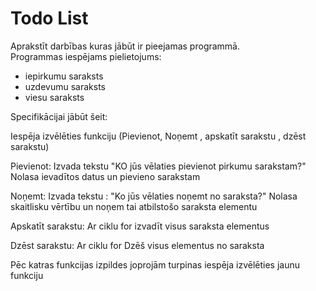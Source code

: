 # Todo List
Aprakstīt darbības kuras jābūt ir pieejamas programmā.  
Programmas iespējams pielietojums:  
- iepirkumu saraksts
- uzdevumu saraksts
- viesu saraksts

Specifikācijai jābūt šeit:

Iespēja izvēlēties funkciju (Pievienot, Noņemt , apskatīt sarakstu , dzēst sarakstu)

Pievienot:
  Izvada tekstu "KO jūs vēlaties pievienot pirkumu sarakstam?"
  Nolasa ievadītos datus un pievieno sarakstam

Noņemt:
  Izvada tekstu : "Ko jūs vēlaties noņemt no saraksta?"
  Nolasa skaitlisku vērtību un noņem tai atbilstošo saraksta elementu

Apskatīt sarakstu:
  Ar ciklu for izvadīt visus saraksta elementus

Dzēst sarakstu:
  Ar ciklu for Dzēš visus elementus no saraksta

Pēc katras funkcijas izpildes joprojām turpinas iespēja izvēlēties jaunu funkciju
